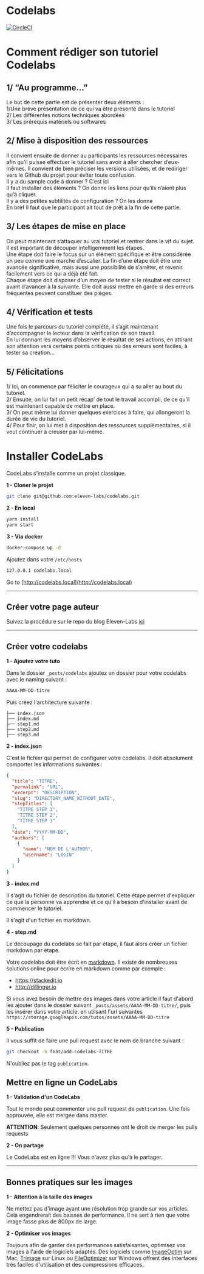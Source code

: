 # Codelabs

[![CircleCI](https://circleci.com/gh/eleven-labs/codelabs/tree/master.svg?style=svg)](https://circleci.com/gh/eleven-labs/codelabs/tree/master)

# Comment rédiger son tutoriel Codelabs

## 1/ “Au programme…”

Le but de cette partie est de présenter deux éléments :  
1/Une brève présentation de ce qui va être présenté dans le tutoriel  
2/ Les différentes notions techniques abordées  
3/ Les prérequis matériels ou softwares  

## 2/ Mise à disposition des ressources

Il convient ensuite de donner au participants les ressources nécessaires afin qu’il puisse effectuer le tutoriel sans avoir à aller chercher d’eux-mêmes. Il convient de bien préciser les versions utilisées, et de rediriger vers le Github du projet pour éviter toute confusion.  
Il y a du sample code à donner ? C’est ici  
Il faut installer des éléments ? On donne les liens pour qu’ils n’aient plus qu’à cliquer.  
Il y a des petites subtilités de configuration ? On les donne  
En bref il faut que le participant ait tout de prêt à la fin de cette partie.


## 3/ Les étapes de mise en place

On peut maintenant s’attaquer au vrai tutoriel et rentrer dans le vif du sujet.  
Il est important de découper intelligemment les étapes.  
Une étape doit faire le focus sur un élément spécifique et être considérée un peu comme une marche d’escalier. La fin d’une étape doit être une avancée significative, mais aussi une possibilité de s’arrêter, et revenir facilement vers ce qui a déjà été fait.  
Chaque étape doit disposer d’un moyen de tester si le résultat est correct avant d’avancer à la suivante. Elle doit aussi mettre en garde si des erreurs fréquentes peuvent constituer des pièges.


## 4/ Vérification et tests

Une fois le parcours du tutoriel complété, il s’agit maintenant d’accompagner le lecteur dans la vérification de son travail.  
En lui donnant les moyens d’observer le résultat de ses actions, en attirant son attention vers certains points critiques où des erreurs sont faciles, à tester sa création...

## 5/ Félicitations

1/ Ici, on commence par féliciter le courageux qui a su aller au bout du tutoriel.  
2/ Ensuite, on lui fait un petit récap’ de tout le travail accompli, de ce qu’il est maintenant capable de mettre en place.  
3/ On peut même lui donner quelques exercices à faire, qui allongeront la durée de vie du tutoriel.  
4/ Pour finir, on lui met à disposition des ressources supplémentaires, si il veut continuer à creuser par lui-même.

# Installer CodeLabs

CodeLabs s'installe comme un projet classique.

**1 - Cloner le projet**
```bash
git clone git@github.com:eleven-labs/codelabs.git
```

**2 - En local**
```bash
yarn install
yarn start
```

**3 - Via docker**
```bash
docker-compose up -d
```

Ajoutez dans votre `/etc/hosts`

```bash
127.0.0.1 codelabs.local
```

Go to [http://codelabs.local](http://codelabs.local)

--------------------------------------------------------------------

Créer votre page auteur
-------------------------

Suivez la procédure sur le repo du blog Eleven-Labs [ici](https://github.com/eleven-labs/blog.eleven-labs.com)


-------------------------

Créer votre codelabs
----------------------------

**1 - Ajoutez votre tuto**

Dans le dossier `_posts/codelabs` ajoutez un dossier pour votre codelabs avec le naming suivant :

```bash
AAAA-MM-DD-titre
```
Puis créez l'architecture suivante :

```
├── index.json
├── index.md
├── step1.md
├── step2.md
├── step3.md
```

**2 - index.json**

C'est le fichier qui permet de configurer votre codelabs. Il doit absolument comporter les informations suivantes :


```json
{
  "title": "TITRE",
  "permalink": "URL",
  "excerpt": "DESCRIPTION",
  "slug": "DIRECTORY_NAME_WITHOUT_DATE",
  "stepTitles": [
    "TITRE STEP 1",
    "TITRE STEP 2",
    "TITRE STEP 3"
  ],
  "date": "YYYY-MM-DD",
  "authors": [
    {
      "name": "NOM DE L'AUTHOR",
      "username": "LOGIN"
    }
  ]
}
```

**3 - index.md**

Il s'agit du fichier de description du tutoriel. Cette étape permet d'expliquer ce que la personne va apprendre et ce qu'il a besoin d'installer avant de commencer le tutoriel.

Il s'agit d'un fichier en markdown.

**4 - step.md**

Le découpage du codelabs se fait par étape, il faut alors créer un fichier markdown par étape.

Votre codelabs doit être écrit en [markdown](https://guides.github.com/features/mastering-markdown/). Il existe de nombreuses solutions online pour écrire en markdown comme par exemple :

 - https://stackedit.io
 - http://dillinger.io

 Si vous avez besoin de mettre des images dans votre article il faut d'abord les ajouter dans le dossier suivant `_posts/assets/AAAA-MM-DD-titre/`, puis les insérer dans votre article.
en utilsant l'url suivantes `https://storage.googleapis.com/tutos/assets/AAAA-MM-DD-titre`

**5 - Publication**

Il vous suffit de faire une pull request avec le nom de branche suivant :

```bash
git checkout -b feat/add-codelabs-TITRE
```

N'oubliez pas le tag  `publication`.

 Mettre en ligne un CodeLabs
 -----------

 **1 - Validation d'un CodeLabs**

 Tout le monde peut commenter une pull request de `publication`. Une fois approuvée, elle est mergée dans master.

 **ATTENTION**: Seulement quelques personnes ont le droit de merger les pulls requests

 **2 - On partage**

 Le CodeLabs est en ligne !!! Vous n'avez plus qu'à le partager.

 ---------------------------------

 Bonnes pratiques sur les images
-----------

**1 - Attention à la taille des images**

Ne mettez pas d'image ayant une résolution trop grande sur vos articles. Cela engendrerait des baisses de performance. Il ne sert à rien que votre image fasse plus de 800px de large.

**2 - Optimiser vos images**

Toujours afin de garder des performances satisfaisantes, optimisez vos images à l'aide de logiciels adaptés.
Des logiciels comme [ImageOptim](https://imageoptim.com/) sur Mac, [Trimage](https://trimage.org/) sur Linux ou [FileOptimizer](http://nikkhokkho.sourceforge.net/static.php?page=FileOptimizer) sur Windows offrent des interfaces très faciles d'utilisation et des compressions efficaces.
